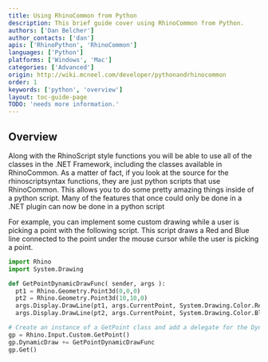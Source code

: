 ```yaml
---
title: Using RhinoCommon from Python
description: This brief guide cover using RhinoCommon from Python.
authors: ['Dan Belcher']
author_contacts: ['dan']
apis: ['RhinoPython', 'RhinoCommon']
languages: ['Python']
platforms: ['Windows', 'Mac']
categories: ['Advanced']
origin: http://wiki.mcneel.com/developer/pythonandrhinocommon
order: 1
keywords: ['python', 'overview']
layout: toc-guide-page
TODO: 'needs more information.'
---
```


 
## Overview

Along with the RhinoScript style functions you will be able to use all of the classes in the .NET Framework, including the classes available in RhinoCommon.  As a matter of fact, if you look at the source for the rhinoscriptsyntax functions, they are just python scripts that use RhinoCommon.  This allows you to do some pretty amazing things inside of a python script. Many of the features that once could only be done in a .NET plugin can now be done in a python script

For example, you can implement some custom drawing while a user is picking a point with the following script.  This script draws a Red and Blue line connected to the point under the mouse cursor while the user is picking a point.

```py
import Rhino
import System.Drawing

def GetPointDynamicDrawFunc( sender, args ):
  pt1 = Rhino.Geometry.Point3d(0,0,0)
  pt2 = Rhino.Geometry.Point3d(10,10,0)
  args.Display.DrawLine(pt1, args.CurrentPoint, System.Drawing.Color.Red, 2)
  args.Display.DrawLine(pt2, args.CurrentPoint, System.Drawing.Color.Blue, 2)

# Create an instance of a GetPoint class and add a delegate for the DynamicDraw event
gp = Rhino.Input.Custom.GetPoint()
gp.DynamicDraw += GetPointDynamicDrawFunc
gp.Get()
```
